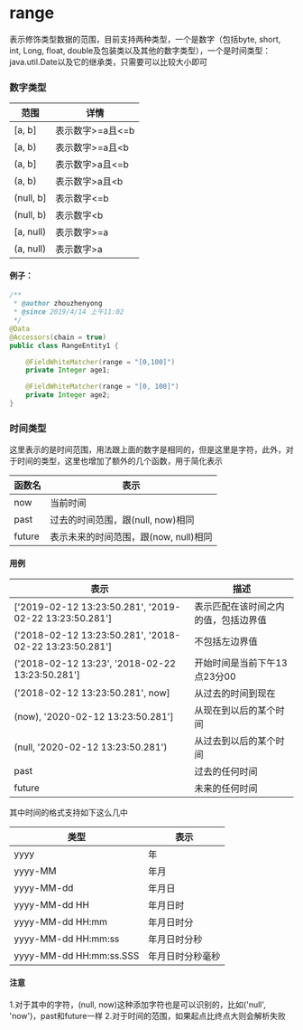 # range
表示修饰类型数据的范围，目前支持两种类型，一个是数字（包括byte, short, int, Long, float, double及包装类以及其他的数字类型），一个是时间类型：java.util.Date以及它的继承类，只需要可以比较大小即可

### 数字类型

| 范围 | 详情 |
| ------ | ------ |
| [a, b] | 表示数字>=a且<=b |
| [a, b) | 表示数字>=a且<b |
| (a, b] | 表示数字>a且<=b |
| (a, b) | 表示数字>a且<b |
| (null, b] | 表示数字<=b |
| (null, b) | 表示数字<b |
| [a, null) | 表示数字>=a |
| (a, null) | 表示数字>a |

#### 例子：

```java
/**
 * @author zhouzhenyong
 * @since 2019/4/14 上午11:02
 */
@Data
@Accessors(chain = true)
public class RangeEntity1 {

    @FieldWhiteMatcher(range = "[0,100]")
    private Integer age1;

    @FieldWhiteMatcher(range = "[0, 100]")
    private Integer age2;
}
```
### 时间类型
这里表示的是时间范围，用法跟上面的数字是相同的，但是这里是字符，此外，对于时间的类型，这里也增加了额外的几个函数，用于简化表示

| 函数名 | 表示 |
| ------ | ------ |
| now | 当前时间 |
| past | 过去的时间范围，跟(null, now)相同 |
| future | 表示未来的时间范围，跟(now, null)相同 |

#### 用例

|表示|描述|
| ------ | ------ |
| ['2019-02-12 13:23:50.281', '2019-02-22 13:23:50.281'] | 表示匹配在该时间之内的值，包括边界值 |
| ('2018-02-12 13:23:50.281', '2018-02-22 13:23:50.281'] | 不包括左边界值 |
| ('2018-02-12 13:23', '2018-02-22 13:23:50.281'] | 开始时间是当前下午13点23分00 |
| ('2018-02-12 13:23:50.281', now] | 从过去的时间到现在 |
| (now), '2020-02-12 13:23:50.281'] | 从现在到以后的某个时间 |
| (null, '2020-02-12 13:23:50.281') | 从过去到以后的某个时间 |
| past | 过去的任何时间 |
| future | 未来的任何时间 |

其中时间的格式支持如下这么几中

| 类型 | 表示 |
| ------ | ------ |
| yyyy | 年 |
| yyyy-MM | 年月 |
| yyyy-MM-dd | 年月日 |
| yyyy-MM-dd HH | 年月日时 |
| yyyy-MM-dd HH:mm | 年月日时分 |
| yyyy-MM-dd HH:mm:ss | 年月日时分秒 |
| yyyy-MM-dd HH:mm:ss.SSS | 年月日时分秒毫秒 |

#### 注意
1.对于其中的字符，(null, now)这种添加字符也是可以识别的，比如('null', 'now')，past和future一样
2.对于时间的范围，如果起点比终点大则会解析失败



